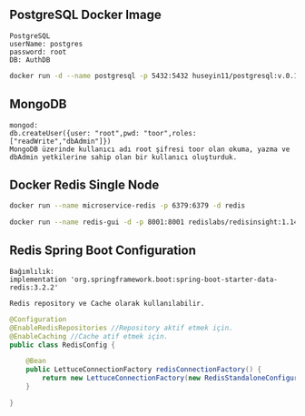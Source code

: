 ## PostgreSQL Docker Image

    PostgreSQL
    userName: postgres
    password: root
    DB: AuthDB
```bash
docker run -d --name postgresql -p 5432:5432 huseyin11/postgresql:v.0.1
```

## MongoDB

```
mongod:
db.createUser({user: "root",pwd: "toor",roles: ["readWrite","dbAdmin"]}) 
MongoDB üzerinde kullanıcı adı root şifresi toor olan okuma, yazma ve dbAdmin yetkilerine sahip olan bir kullanıcı oluşturduk.
```

## Docker Redis Single Node

```bash
docker run --name microservice-redis -p 6379:6379 -d redis
```

```bash
docker run --name redis-gui -d -p 8001:8001 redislabs/redisinsight:1.14.0
```

## Redis Spring Boot Configuration
    Bağımlılık:
    implementation 'org.springframework.boot:spring-boot-starter-data-redis:3.2.2'

    Redis repository ve Cache olarak kullanılabilir.

```java
@Configuration
@EnableRedisRepositories //Repository aktif etmek için.
@EnableCaching //Cache atif etmek için.
public class RedisConfig {

    @Bean
    public LettuceConnectionFactory redisConnectionFactory() {
        return new LettuceConnectionFactory(new RedisStandaloneConfiguration("localhost", 6379));
    }

}
```